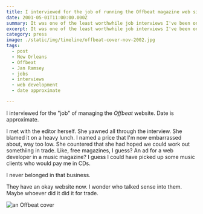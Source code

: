 ```yaml
---
title: I interviewed for the job of running the Offbeat magazine web site
date: 2001-05-01T11:00:00.000Z
summary: It was one of the least worthwhile job interviews I've been on.
excerpt: It was one of the least worthwhile job interviews I've been on.
category: press
image: ./static/img/timeline/offbeat-cover-nov-2002.jpg
tags:
  - post 
  - New Orleans
  - Offbeat
  - Jan Ramsey
  - jobs
  - interviews
  - web development
  - date approximate

---
```


I interviewed for the "job" of managing the _Offbeat_ website. Date is approximate.

I met with the editor herself. She yawned all through the interview. She blamed it on a heavy lunch. I named a price that I'm now embarrassed about, way too low. She countered that she had hoped we could work out somethiing in trade.
Like, free magazines, I guess? An ad for a web developer in a music magazine? I guess I could have picked up some music clients who would pay me in CDs.

I never belonged in that business.

They have an okay website now. I wonder who talked sense into them. Maybe whoever did it did it for trade.


![an Offbeat cover](/static/img/press/offbeat-cover-nov-2002.jpg "an Offbeat cover")